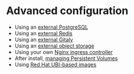 # Advanced configuration

- Using an [external PostgreSQL](external-db/index.md)
- Using an [external Redis](external-redis/index.md)
- Using an [external Gitaly](external-gitaly/index.md)
- Using an [external object storage](external-object-storage/index.md)
- Using your own [Nginx ingress controller](external-nginx/index.md)
- After install, [managing Persistent Volumes](persistent-volumes/index.md)
- Using [Red Hat UBI-based images](ubi/index.md)

